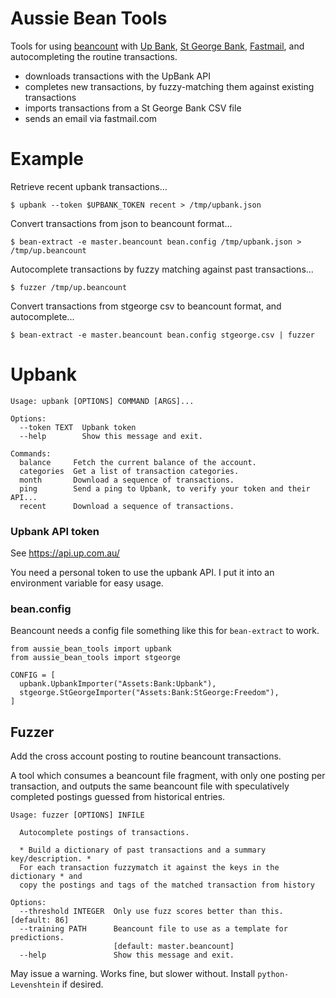 # Aussie Bean Tools

Tools for using [beancount](https://beancount.github.io/) with [Up Bank](https://up.com.au/), [St George Bank](https://www.stgeorge.com/), [Fastmail](https://fastmail.com/), 
and autocompleting the routine transactions.

* downloads transactions with the UpBank API
* completes new transactions, by fuzzy-matching them against existing transactions
* imports transactions from a St George Bank CSV file
* sends an email via fastmail.com

# Example

Retrieve recent upbank transactions...
```  
$ upbank --token $UPBANK_TOKEN recent > /tmp/upbank.json
```
Convert transactions from json to beancount format... 
```
$ bean-extract -e master.beancount bean.config /tmp/upbank.json > /tmp/up.beancount
```
Autocomplete transactions by fuzzy matching against past transactions...
```
$ fuzzer /tmp/up.beancount
```
Convert transactions from stgeorge csv to beancount format, and autocomplete...
```commandline
$ bean-extract -e master.beancount bean.config stgeorge.csv | fuzzer
```

# Upbank

```commandline
Usage: upbank [OPTIONS] COMMAND [ARGS]...

Options:
  --token TEXT  Upbank token
  --help        Show this message and exit.

Commands:
  balance     Fetch the current balance of the account.
  categories  Get a list of transaction categories.
  month       Download a sequence of transactions.
  ping        Send a ping to Upbank, to verify your token and their API...
  recent      Download a sequence of transactions.
```



### Upbank API token
See https://api.up.com.au/

You need a personal token to use the upbank API.
I put it into an environment variable for easy usage.

### bean.config

Beancount needs a config file something like this for `bean-extract` to work.

```bean.config
from aussie_bean_tools import upbank
from aussie_bean_tools import stgeorge

CONFIG = [
  upbank.UpbankImporter("Assets:Bank:Upbank"),
  stgeorge.StGeorgeImporter("Assets:Bank:StGeorge:Freedom"),
]
```

## Fuzzer

Add the cross account posting to routine beancount transactions.

A tool which consumes a beancount file fragment, with only
one posting per transaction, and outputs the same beancount file with 
speculatively completed postings guessed from historical entries.

```commandline
Usage: fuzzer [OPTIONS] INFILE

  Autocomplete postings of transactions.

  * Build a dictionary of past transactions and a summary key/description. *
  For each transaction fuzzymatch it against the keys in the dictionary * and
  copy the postings and tags of the matched transaction from history

Options:
  --threshold INTEGER  Only use fuzz scores better than this.  [default: 86]
  --training PATH      Beancount file to use as a template for predictions.
                       [default: master.beancount]
  --help               Show this message and exit.
```

May issue a warning.  Works fine, but slower without. Install `python-Levenshtein` if desired.
